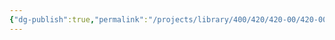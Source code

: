 ```yaml
---
{"dg-publish":true,"permalink":"/projects/library/400/420/420-00/420-00-a/","noteIcon":"0","created":"2024-01-31T10:10:26.874+09:00","updated":"2024-02-05T12:40:32.142+09:00"}
---
```


